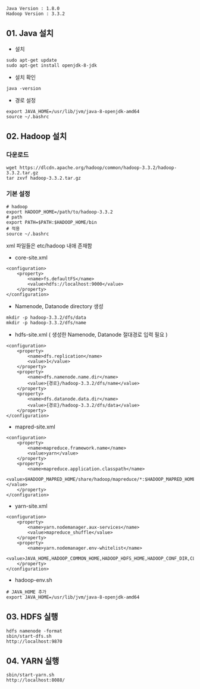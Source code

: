 ```
Java Version : 1.8.0
Hadoop Version : 3.3.2
```


## 01. Java 설치
- 설치
```
sudo apt-get update
sudo apt-get install openjdk-8-jdk
```
- 설치 확인
```
java -version
```
- 경로 설정
```
export JAVA_HOME=/usr/lib/jvm/java-8-openjdk-amd64
source ~/.bashrc
```

## 02. Hadoop 설치
### 다운로드
```
wget https://dlcdn.apache.org/hadoop/common/hadoop-3.3.2/hadoop-3.3.2.tar.gz
tar zxvf hadoop-3.3.2.tar.gz
```

### 기본 설정
```
# hadoop
export HADOOP_HOME=/path/to/hadoop-3.3.2
# path
export PATH=$PATH:$HADOOP_HOME/bin
# 적용
source ~/.bashrc
```
xml 파일들은 etc/hadoop 내애 존재함  
- core-site.xml
```
<configuration>
    <property>
        <name>fs.defaultFS</name>
        <value>hdfs://localhost:9000</value>
    </property>
</configuration>
```
- Namenode, Datanode directory 생성
```
mkdir -p hadoop-3.3.2/dfs/data
mkdir -p hadoop-3.3.2/dfs/name
```
- hdfs-site.xml ( 생성한 Namenode, Datanode 절대경로 입력 필요 )
```
<configuration>
    <property>
        <name>dfs.replication</name>
        <value>1</value>
    </property>
    <property>
        <name>dfs.namenode.name.dir</name>
        <value>{경로}/hadoop-3.3.2/dfs/name</value>
    </property>
    <property>
        <name>dfs.datanode.data.dir</name>
        <value>{경로}/hadoop-3.3.2/dfs/data</value>
    </property>
</configuration>
```
- mapred-site.xml
```
<configuration>
    <property>
        <name>mapreduce.framework.name</name>
        <value>yarn</value>
    </property>
    <property>
        <name>mapreduce.application.classpath</name>
        <value>$HADOOP_MAPRED_HOME/share/hadoop/mapreduce/*:$HADOOP_MAPRED_HOME/share/hadoop/mapreduce/lib/*</value>
    </property>
</configuration>
```
- yarn-site.xml
```
<configuration>
    <property>
        <name>yarn.nodemanager.aux-services</name>
        <value>mapreduce_shuffle</value>
    </property>
    <property>
        <name>yarn.nodemanager.env-whitelist</name>
        <value>JAVA_HOME,HADOOP_COMMON_HOME,HADOOP_HDFS_HOME,HADOOP_CONF_DIR,CLASSPATH_PREPEND_DISTCACHE,HADOOP_YARN_HOME,HADOOP_HOME,PATH,LANG,TZ,HADOOP_MAPRED_HOME</value>
    </property>
</configuration>
```
- hadoop-env.sh
```
# JAVA_HOME 추가
export JAVA_HOME=/usr/lib/jvm/java-8-openjdk-amd64
```

## 03. HDFS 실행
```
hdfs namenode -format
sbin/start-dfs.sh
http://localhost:9870
```

## 04. YARN 실행
```
sbin/start-yarn.sh
http://localhost:8088/
```


